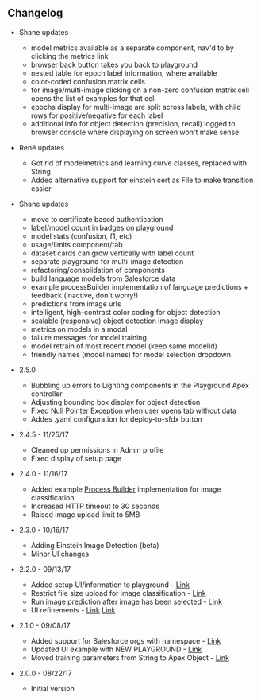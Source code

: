## Changelog
* Shane updates
    - model metrics available as a separate component, nav'd to by clicking the metrics link
    - browser back button takes you back to playground
    - nested table for epoch label information, where available
    - color-coded confusion matrix cells
    - for image/multi-image clicking on a non-zero confusion matrix cell opens the list of examples for that cell
    - epochs display for multi-image are split across labels, with child rows for positive/negative for each label
    - additional info for object detection (precision, recall) logged to browser console where displaying on screen won't make sense.

* René updates
    - Got rid of modelmetrics and learning curve classes, replaced with String
    - Added alternative support for einstein cert as File to make transition easier

* Shane updates
    - move to certificate based authentication
    - label/model count in badges on playground
    - model stats (confusion, f1, etc)
    - usage/limits component/tab
    - dataset cards can grow vertically with label count
    - separate playground for multi-image detection
    - refactoring/consolidation of components
    - build language models from Salesforce data
    - example processBuilder implementation of language predictions + feedback (inactive, don't worry!)
    - predictions from image urls
    - intelligent, high-contrast color coding for object detection
    - scalable (responsive) object detection image display
    - metrics on models in a modal
    - failure messages for model training
    - model retrain of most recent model (keep same modelId)
    - friendly names (model names) for model selection dropdown

* 2.5.0
    - Bubbling up errors to Lighting components in the Playground Apex controller
    - Adjusting bounding box display for object detection
    - Fixed Null Pointer Exception when user opens tab without data
    - Addes .yaml configuration for deploy-to-sfdx button

* 2.4.5 - 11/25/17
    - Cleaned up permissions in Admin profile
    - Fixed display of setup page

* 2.4.0 - 11/16/17
    - Added example [Process Builder](https://github.com/muenzpraeger/salesforce-einstein-platform-apex/blob/master/force-app/main/default/classes/PB_Einstein_Image_Classification.cls) implementation for image classification
    - Increased HTTP timeout to 30 seconds
    - Raised image upload limit to 5MB

* 2.3.0 - 10/16/17
    - Adding Einstein Image Detection (beta)
    - Minor UI changes

* 2.2.0 - 09/13/17
    - Added setup UI/information to playground - [Link](https://github.com/muenzpraeger/salesforce-einstein-platform-apex/issues/14)
    - Restrict file size upload for image classification - [Link](https://github.com/muenzpraeger/salesforce-einstein-platform-apex/issues/17)
    - Run image prediction after image has been selected - [Link](https://github.com/muenzpraeger/salesforce-einstein-platform-apex/issues/13)
    - UI refinements - [Link](https://github.com/muenzpraeger/salesforce-einstein-platform-apex/issues/15) [Link](https://github.com/muenzpraeger/salesforce-einstein-platform-apex/issues/18)

* 2.1.0 - 09/08/17
    - Added support for Salesforce orgs with namespace - [Link](https://github.com/muenzpraeger/salesforce-einstein-platform-apex/issues/6)
    - Updated UI example with NEW PLAYGROUND - [Link](https://github.com/muenzpraeger/salesforce-einstein-platform-apex/issues/9)
    - Moved training parameters from String to Apex Object - [Link](https://github.com/muenzpraeger/salesforce-einstein-platform-apex/issues/5)

* 2.0.0 - 08/22/17
    - Initial version